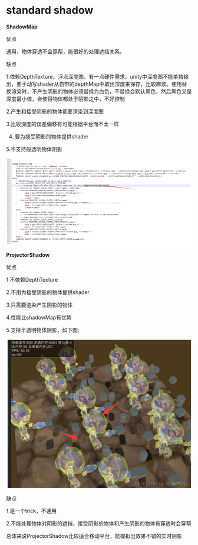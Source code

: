 # standard shadow

**ShadowMap**

优点

通用，物体穿透不会穿帮，能很好的处理遮挡关系。

缺点

1.依赖DepthTexture，浮点深度图，有一点硬件需求。unity中深度图不能单独输出，要手动写shader从自带的depthMap中取出深度来保存，比较麻烦。使用替换渲染时，不产生阴影的物体必须替换为白色，不替换会默认黑色，然后黑色又是深度最小值，会使得物体都处于阴影之中，不好控制

2.产生和接受阴影的物体都要渲染到深度图

3.比较深度的误差偏移有可能根据平台而不太一样

4. 要为接受阴影的物体提供shader

5.不支持般透明物体阴影

![](../../../.gitbook/assets/image%20%2853%29.png)

**ProjectorShadow**

优点

1.不依赖DepthTexture

2.不用为接受阴影的物体提供shader

3.只需要渲染产生阴影的物体

4.性能比shadowMap有优势

5.支持半透明物体阴影，如下图:

![](../../../.gitbook/assets/image%20%2846%29.png)

缺点

1.是一个trick，不通用

2.不能处理物体对阴影的遮挡，接受阴影的物体和产生阴影的物体有穿透时会穿帮

总体来说ProjectorShadow比较适合移动平台，能模拟出效果不错的实时阴影

